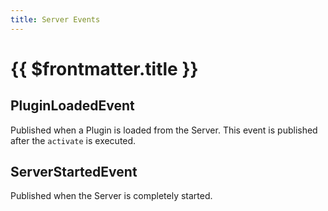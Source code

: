```yaml
---
title: Server Events
---
```

# {{ $frontmatter.title }}

## PluginLoadedEvent
Published when a Plugin is loaded from the Server. This event is published after the `activate` is executed.

## ServerStartedEvent
Published when the Server is completely started.


